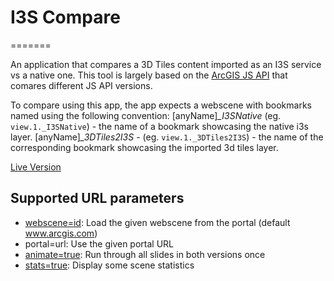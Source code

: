 # I3S Compare
=======

An application that compares a 3D Tiles content imported as an I3S service vs a native one. This tool is largely based on the [ArcGIS JS API](https://github.com/eile/aBee) that comares different JS API versions.

To compare using this app, the app expects a webscene with bookmarks named using the following convention:
[anyName]*_I3SNative*  (eg. `view.1._I3SNative`) - the name of a bookmark showcasing the native i3s layer.
[anyName]*_3DTiles2I3S* - (eg. `view.1._3DTiles2I3S`) - the name of the corresponding bookmark showcasing the imported 3d tiles layer.

[Live Version](https://tamrat-b.github.io/i3scompare)

## Supported URL parameters

* [webscene=id](https://3dcities.maps.arcgis.com/home/item.html?id=5f50ba90605142c09523e37fabe141e5): Load the given webscene from the portal (default www.arcgis.com)
* portal=url: Use the given portal URL
* [animate=true](https://tamrat-b.github.io/i3scompare?animate=true): Run through all slides in both versions once
* [stats=true](https://tamrat-b.github.io/i3scompare/?stats=true): Display some scene statistics
